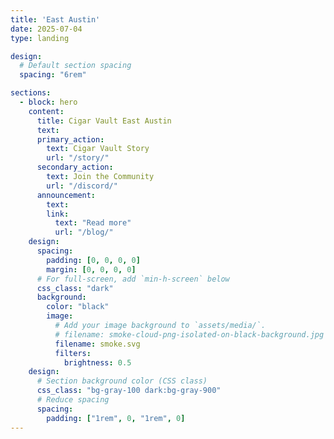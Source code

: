 ```yaml
---
title: 'East Austin'
date: 2025-07-04
type: landing

design:
  # Default section spacing
  spacing: "6rem"

sections:
  - block: hero
    content:
      title: Cigar Vault East Austin
      text: 
      primary_action:
        text: Cigar Vault Story
        url: "/story/"
      secondary_action:
        text: Join the Community
        url: "/discord/"
      announcement:
        text: 
        link:
          text: "Read more"
          url: "/blog/"
    design:
      spacing:
        padding: [0, 0, 0, 0]
        margin: [0, 0, 0, 0]
      # For full-screen, add `min-h-screen` below
      css_class: "dark"
      background:
        color: "black"
        image:
          # Add your image background to `assets/media/`.
          # filename: smoke-cloud-png-isolated-on-black-background.jpg
          filename: smoke.svg
          filters:
            brightness: 0.5
    design:
      # Section background color (CSS class)
      css_class: "bg-gray-100 dark:bg-gray-900"
      # Reduce spacing
      spacing:
        padding: ["1rem", 0, "1rem", 0]
---
```

